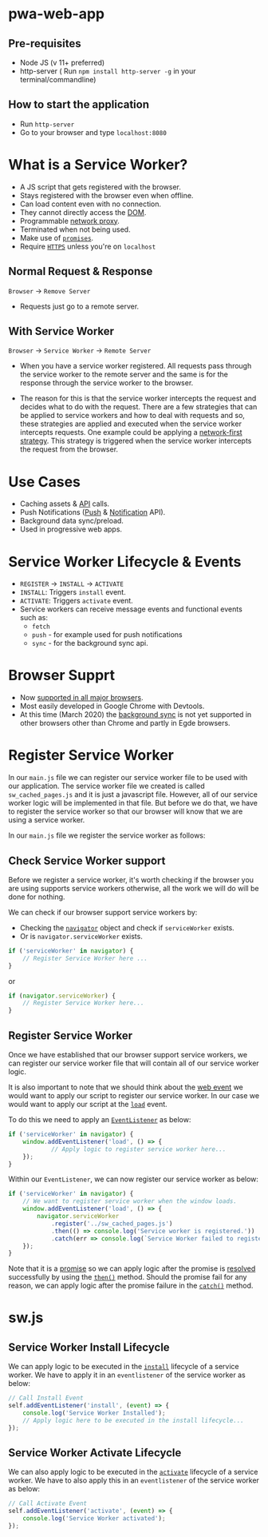 # pwa-web-app

## Pre-requisites

- Node JS (v 11+ preferred)
- http-server ( Run `npm install http-server -g` in your terminal/commandline)

## How to start the application

- Run `http-server`
- Go to your browser and type `localhost:8080`

# What is a Service Worker?

- A JS script that gets registered with the browser.
- Stays registered with the browser even when offline.
- Can load content even with no connection.
- They cannot directly access the [DOM](https://developer.mozilla.org/en-US/docs/Web/API/Document_Object_Model/Introduction).
- Programmable [network proxy](https://en.wikipedia.org/wiki/Proxy_server).
- Terminated when not being used.
- Make use of [`promises`](https://developer.mozilla.org/en-US/docs/Web/JavaScript/Reference/Global_Objects/Promise).
- Require [`HTTPS`](https://en.wikipedia.org/wiki/HTTPS) unless you're on `localhost`

## Normal Request & Response

`Browser` -> `Remove Server`

- Requests just go to a remote server.

## With Service Worker

`Browser` -> `Service Worker` -> `Remote Server`

- When you have a service worker registered. All requests pass through 
the service worker to the remote server and the same is for the response
through the service worker to the browser.

- The reason for this is that the service worker intercepts the request
and decides what to do with the request. There are a few strategies that can
be applied to service workers and how to deal with requests and so, these 
strategies are applied and executed when the service worker intercepts
requests. One example could be applying a [network-first strategy](https://developers.google.com/web/tools/workbox/modules/workbox-strategies).
This strategy is triggered when the service worker intercepts the request
from the browser.

# Use Cases

- Caching assets & [API](https://www.freecodecamp.org/news/what-is-an-api-in-english-please-b880a3214a82/) calls.
- Push Notifications ([Push](https://developer.mozilla.org/en-US/docs/Web/API/Push_API) & [Notification](https://developer.mozilla.org/en-US/docs/Web/API/Notifications_API) API).
- Background data sync/preload.
- Used in progressive web apps.

# Service Worker Lifecycle & Events

- `REGISTER` -> `INSTALL` -> `ACTIVATE`
- `INSTALL`: Triggers `install` event.
- `ACTIVATE`: Triggers `activate` event.
- Service workers can receive message events and functional events such as:
    - `fetch`
    - `push` - for example used for push notifications 
    - `sync` - for the background sync api.
    
# Browser Supprt

- Now [supported in all major browsers](https://caniuse.com/#search=serviceworkers).
- Most easily developed in Google Chrome with Devtools.
- At this time (March 2020) the [background sync](https://caniuse.com/#search=syncevent) is 
not yet supported in other browsers other than Chrome and partly in Egde browsers.

# Register Service Worker

In our `main.js` file we can register our service worker file to be used with 
our application. The service worker file we created is called `sw_cached_pages.js`
and it is just a javascript file. However, all of our service worker logic will
be implemented in that file. But before we do that, we have to register the 
service worker so that our browser will know that we are using a service worker.

In our `main.js` file we register the service worker as follows:

## Check Service Worker support

Before we register a service worker, it's worth checking if the browser you are 
using supports service workers otherwise, all the work we will do will be done for
nothing. 

We can check if our browser support service workers by:
- Checking the [`navigator`](https://developer.mozilla.org/en-US/docs/Web/API/Navigator) object and 
check if `serviceWorker` exists.
- Or is `navigator.serviceWorker` exists. 
 
```javascript
if ('serviceWorker' in navigator) {
    // Register Service Worker here ...	
}
```

or 

```javascript
if (navigator.serviceWorker) {
    // Register Service Worker here...
}
```

## Register Service Worker

Once we have established that our browser support service workers, we can 
register our service worker file that will contain all of our service 
worker logic. 

It is also important to note that we should think about the [web event](https://developer.mozilla.org/en-US/docs/Web/Events)
we would want to apply our script to register our service worker. In our case
we would want to apply our script at the [`load`](https://developer.mozilla.org/en-US/docs/Web/API/Window/load_event) event.

To do this we need to apply an [`EventListener`](https://developer.mozilla.org/en-US/docs/Web/API/EventListener) as below:

```javascript
if ('serviceWorker' in navigator) {
	window.addEventListener('load', () => {
            // Apply logic to register service worker here...
	});
}
```

Within our `EventListener`, we can now register our service worker as below:
```javascript
if ('serviceWorker' in navigator) {
	// We want to register service worker when the window loads.
	window.addEventListener('load', () => {
		navigator.serviceWorker
			.register('../sw_cached_pages.js')
			.then(() => console.log('Service worker is registered.'))
			.catch(err => console.log(`Service Worker failed to register: ${err}`));
	});
}
```

Note that it is a [promise](https://developer.mozilla.org/en-US/docs/Web/JavaScript/Reference/Global_Objects/Promise) so we can apply logic
after the promise is [resolved](https://developer.mozilla.org/en-US/docs/Web/JavaScript/Reference/Global_Objects/Promise/resolve) successfully by using the [`then()`](https://developer.mozilla.org/en-US/docs/Web/JavaScript/Reference/Global_Objects/Promise/then) method.
Should the promise fail for any reason, we can apply logic after the promise failure
in the [`catch()`](https://developer.mozilla.org/en-US/docs/Web/JavaScript/Reference/Global_Objects/Promise/catch) method.

# sw.js

## Service Worker Install Lifecycle

We can apply logic to be executed in the [`install`](https://developers.google.com/web/fundamentals/primers/service-workers/lifecycle#install) lifecycle of a 
service worker. We have to apply it in an `eventlistener` of the service worker
as below:

```javascript
// Call Install Event
self.addEventListener('install', (event) => {
	console.log('Service Worker Installed');
    // Apply logic here to be executed in the install lifecycle...
});
```

## Service Worker Activate Lifecycle

We can also apply logic to be executed in the [`activate`](https://developers.google.com/web/fundamentals/primers/service-workers/lifecycle#activate) lifecycle of a service worker.
We have to also apply this in an `eventlistener` of the service worker as below:

```javascript
// Call Activate Event
self.addEventListener('activate', (event) => {
	console.log('Service Worker activated');
});
```
